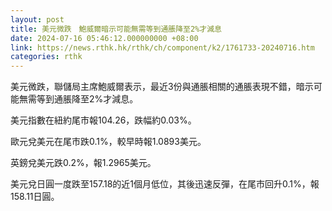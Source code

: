 ```yaml
---
layout: post
title: 美元微跌　鮑威爾暗示可能無需等到通脹降至2%才減息
date: 2024-07-16 05:46:12.000000000 +08:00
link: https://news.rthk.hk/rthk/ch/component/k2/1761733-20240716.htm
categories: rthk
---
```


美元微跌，聯儲局主席鮑威爾表示，最近3份與通脹相關的通脹表現不錯，暗示可能無需等到通脹降至2%才減息。

美元指數在紐約尾市報104.26，跌幅約0.03%。

歐元兌美元在尾市跌0.1%，較早時報1.0893美元。

英鎊兌美元跌0.2%，報1.2965美元。

美元兌日圓一度跌至157.18的近1個月低位，其後迅速反彈，在尾市回升0.1%，報158.11日圓。
